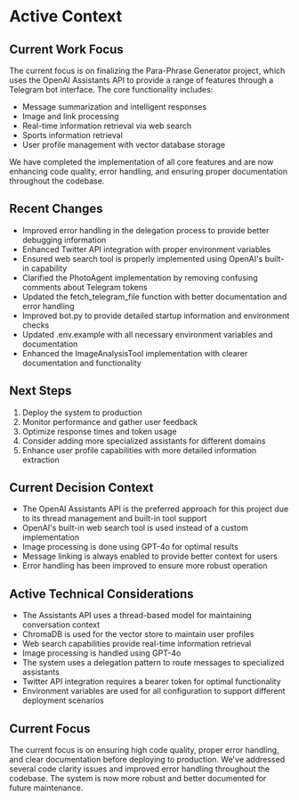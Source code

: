 # Active Context

## Current Work Focus

The current focus is on finalizing the Para-Phrase Generator project, which uses the OpenAI Assistants API to provide a range of features through a Telegram bot interface. The core functionality includes:

- Message summarization and intelligent responses
- Image and link processing
- Real-time information retrieval via web search
- Sports information retrieval
- User profile management with vector database storage

We have completed the implementation of all core features and are now enhancing code quality, error handling, and ensuring proper documentation throughout the codebase.

## Recent Changes

- Improved error handling in the delegation process to provide better debugging information
- Enhanced Twitter API integration with proper environment variables
- Ensured web search tool is properly implemented using OpenAI's built-in capability
- Clarified the PhotoAgent implementation by removing confusing comments about Telegram tokens
- Updated the fetch_telegram_file function with better documentation and error handling
- Improved bot.py to provide detailed startup information and environment checks
- Updated .env.example with all necessary environment variables and documentation
- Enhanced the ImageAnalysisTool implementation with clearer documentation and functionality

## Next Steps

1. Deploy the system to production
2. Monitor performance and gather user feedback
3. Optimize response times and token usage
4. Consider adding more specialized assistants for different domains
5. Enhance user profile capabilities with more detailed information extraction

## Current Decision Context

- The OpenAI Assistants API is the preferred approach for this project due to its thread management and built-in tool support
- OpenAI's built-in web search tool is used instead of a custom implementation
- Image processing is done using GPT-4o for optimal results
- Message linking is always enabled to provide better context for users
- Error handling has been improved to ensure more robust operation

## Active Technical Considerations

- The Assistants API uses a thread-based model for maintaining conversation context
- ChromaDB is used for the vector store to maintain user profiles
- Web search capabilities provide real-time information retrieval
- Image processing is handled using GPT-4o
- The system uses a delegation pattern to route messages to specialized assistants
- Twitter API integration requires a bearer token for optimal functionality
- Environment variables are used for all configuration to support different deployment scenarios

## Current Focus

The current focus is on ensuring high code quality, proper error handling, and clear documentation before deploying to production. We've addressed several code clarity issues and improved error handling throughout the codebase. The system is now more robust and better documented for future maintenance. 
